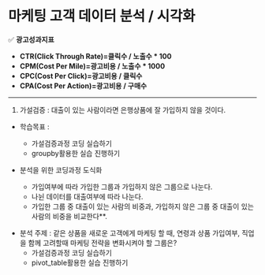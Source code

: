 # 마케팅 고객 데이터 분석 / 시각화

✅ **광고성과지표**

- **CTR(Click Through Rate)=클릭수 / 노출수 * 100**
- **CPM(Cost Per Mile)=광고비용 / 노출수 * 1000**
- **CPC(Cost Per Click)=광고비용 / 클릭수**
- **CPA(Cost Per Action)=광고비용 / 구매수**


---------------
1. 가설검증 : 대출이 있는 사람이라면 은행상품에 잘 가입하지 않을 것이다.
- 학습목표 : 
  * 가설검증과정 코딩 실습하기
  * groupby활용한 실습 진행하기

- 분석을 위한 코딩과정 도식화
  * 가입여부에 따라 가입한 그룹과 가입하지 않은 그룹으로 나눈다.
  * 나뉜 데이터를 대출여부에 따라 나눈다.
  * 가입한 그룹 중 대출이 있는 사람의 비중과, 가입하지 않은 그룹 중 대출이 있는 사람의 비중을 비교한다**.

* 분석 주제 : 같은 상품을 새로운 고객에게 마케팅 할 때, 연령과 상품 가입여부, 직업을 함께 고려할때 마케팅 전략을 변화시켜야 할 그룹은?
   * 가설검증과정 코딩 실습하기
   * pivot_table활용한 실습 진행하기
